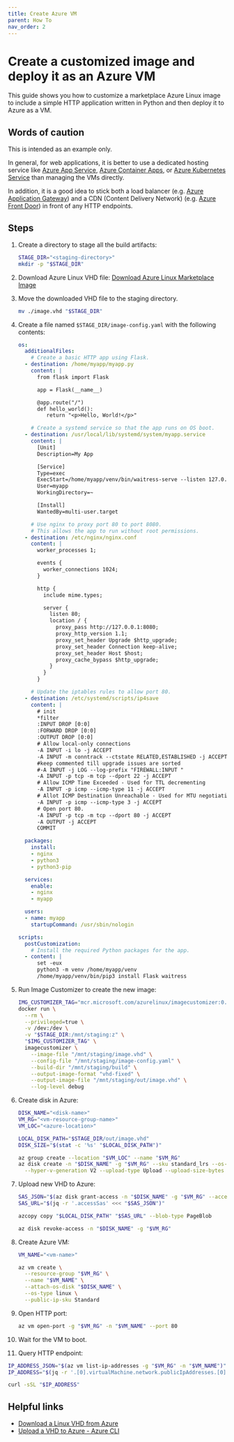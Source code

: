 ```yaml
---
title: Create Azure VM
parent: How To
nav_order: 2
---
```


# Create a customized image and deploy it as an Azure VM

This guide shows you how to customize a marketplace Azure Linux image to include a
simple HTTP application written in Python and then deploy it to Azure as a VM.

## Words of caution

This is intended as an example only.

In general, for web applications, it is better to use a dedicated hosting service like
[Azure App Service](https://learn.microsoft.com/en-us/azure/app-service/overview),
[Azure Container Apps](https://learn.microsoft.com/en-us/azure/container-apps/), or
[Azure Kubernetes Service](https://learn.microsoft.com/en-us/azure/aks/what-is-aks)
than managing the VMs directly.

In addition, it is a good idea to stick both a load balancer (e.g.
[Azure Application Gateway](https://learn.microsoft.com/en-us/azure/application-gateway/overview))
and a CDN (Content Delivery Network) (e.g.
[Azure Front Door](https://learn.microsoft.com/en-us/azure/frontdoor/front-door-overview))
in front of any HTTP endpoints.

## Steps

1. Create a directory to stage all the build artifacts:

   ```bash
   STAGE_DIR="<staging-directory>"
   mkdir -p "$STAGE_DIR"
   ```

2. Download Azure Linux VHD file:
   [Download Azure Linux Marketplace Image](./download-marketplace-image.md)

3. Move the downloaded VHD file to the staging directory.

   ```bash
   mv ./image.vhd "$STAGE_DIR"
   ```

4. Create a file named `$STAGE_DIR/image-config.yaml` with the following
   contents:

   ```yaml
   os:
     additionalFiles:
       # Create a basic HTTP app using Flask.
     - destination: /home/myapp/myapp.py
       content: |
         from flask import Flask

         app = Flask(__name__)

         @app.route("/")
         def hello_world():
            return "<p>Hello, World!</p>"

       # Create a systemd service so that the app runs on OS boot.
     - destination: /usr/local/lib/systemd/system/myapp.service
       content: |
         [Unit]
         Description=My App

         [Service]
         Type=exec
         ExecStart=/home/myapp/venv/bin/waitress-serve --listen 127.0.0.1:8080 myapp:app
         User=myapp
         WorkingDirectory=~

         [Install]
         WantedBy=multi-user.target

       # Use nginx to proxy port 80 to port 8080.
       # This allows the app to run without root permissions.
     - destination: /etc/nginx/nginx.conf
       content: |
         worker_processes 1;

         events {
           worker_connections 1024;
         }

         http {
           include mime.types;

           server {
             listen 80;
             location / {
               proxy_pass http://127.0.0.1:8080;
               proxy_http_version 1.1;
               proxy_set_header Upgrade $http_upgrade;
               proxy_set_header Connection keep-alive;
               proxy_set_header Host $host;
               proxy_cache_bypass $http_upgrade;
             }
           }
         }

       # Update the iptables rules to allow port 80.
     - destination: /etc/systemd/scripts/ip4save
       content: |
         # init
         *filter
         :INPUT DROP [0:0]
         :FORWARD DROP [0:0]
         :OUTPUT DROP [0:0]
         # Allow local-only connections
         -A INPUT -i lo -j ACCEPT
         -A INPUT -m conntrack --ctstate RELATED,ESTABLISHED -j ACCEPT
         #keep commented till upgrade issues are sorted
         #-A INPUT -j LOG --log-prefix "FIREWALL:INPUT "
         -A INPUT -p tcp -m tcp --dport 22 -j ACCEPT
         # Allow ICMP Time Exceeded - Used for TTL decrementing
         -A INPUT -p icmp --icmp-type 11 -j ACCEPT
         # Allot ICMP Destination Unreachable - Used for MTU negotiation
         -A INPUT -p icmp --icmp-type 3 -j ACCEPT
         # Open port 80.
         -A INPUT -p tcp -m tcp --dport 80 -j ACCEPT
         -A OUTPUT -j ACCEPT
         COMMIT

     packages:
       install:
       - nginx
       - python3
       - python3-pip

     services:
       enable:
       - nginx
       - myapp

     users:
     - name: myapp
       startupCommand: /usr/sbin/nologin

   scripts:
     postCustomization:
       # Install the required Python packages for the app.
     - content: |
         set -eux
         python3 -m venv /home/myapp/venv
         /home/myapp/venv/bin/pip3 install Flask waitress
   ```

5. Run Image Customizer to create the new image:

   ```bash
   IMG_CUSTOMIZER_TAG="mcr.microsoft.com/azurelinux/imagecustomizer:0.13.0"
   docker run \
     --rm \
     --privileged=true \
     -v /dev:/dev \
     -v "$STAGE_DIR:/mnt/staging:z" \
     "$IMG_CUSTOMIZER_TAG" \
     imagecustomizer \
       --image-file "/mnt/staging/image.vhd" \
       --config-file "/mnt/staging/image-config.yaml" \
       --build-dir "/mnt/staging/build" \
       --output-image-format "vhd-fixed" \
       --output-image-file "/mnt/staging/out/image.vhd" \
       --log-level debug
   ```

6. Create disk in Azure:

   ```bash
   DISK_NAME="<disk-name>"
   VM_RG="<vm-resource-group-name>"
   VM_LOC="<azure-location>"

   LOCAL_DISK_PATH="$STAGE_DIR/out/image.vhd"
   DISK_SIZE="$(stat -c '%s' "$LOCAL_DISK_PATH")"

   az group create --location "$VM_LOC" --name "$VM_RG"
   az disk create -n "$DISK_NAME" -g "$VM_RG" --sku standard_lrs --os-type Linux \
     --hyper-v-generation V2 --upload-type Upload --upload-size-bytes "$DISK_SIZE"
   ```

7. Upload new VHD to Azure:

   ```bash
   SAS_JSON="$(az disk grant-access -n "$DISK_NAME" -g "$VM_RG" --access-level Write --duration-in-seconds 86400)"
   SAS_URL="$(jq -r '.accessSas' <<< "$SAS_JSON")"

   azcopy copy "$LOCAL_DISK_PATH" "$SAS_URL" --blob-type PageBlob

   az disk revoke-access -n "$DISK_NAME" -g "$VM_RG"
   ```

8. Create Azure VM:

   ```bash
   VM_NAME="<vm-name>"

   az vm create \
     --resource-group "$VM_RG" \
     --name "$VM_NAME" \
     --attach-os-disk "$DISK_NAME" \
     --os-type linux \
     --public-ip-sku Standard
   ```

9. Open HTTP port:

   ```bash
   az vm open-port -g "$VM_RG" -n "$VM_NAME" --port 80
   ```

10. Wait for the VM to boot.

11. Query HTTP endpoint:

   ```bash
   IP_ADDRESS_JSON="$(az vm list-ip-addresses -g "$VM_RG" -n "$VM_NAME")"
   IP_ADDRESS="$(jq -r '.[0].virtualMachine.network.publicIpAddresses.[0].ipAddress' <<< "$IP_ADDRESS_JSON")"

   curl -sSL "$IP_ADDRESS"
   ```

## Helpful links

- [Download a Linux VHD from Azure](https://learn.microsoft.com/en-us/azure/virtual-machines/linux/download-vhd?tabs=azure-portal)
- [Upload a VHD to Azure - Azure CLI](https://learn.microsoft.com/en-us/azure/virtual-machines/linux/disks-upload-vhd-to-managed-disk-cli)
